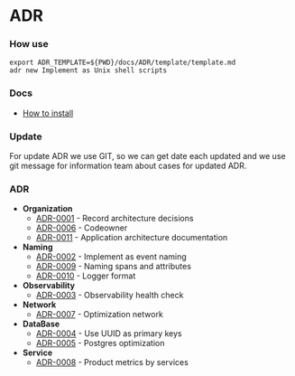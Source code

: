 # ADR

### How use

```shell
export ADR_TEMPLATE=${PWD}/docs/ADR/template/template.md
adr new Implement as Unix shell scripts
```

### Docs

- [How to install](https://github.com/npryce/adr-tools/blob/master/INSTALL.md)

### Update

For update ADR we use GIT, so we can get date each updated and we use git message
for information team about cases for updated ADR.

### ADR

- **Organization**
    - [ADR-0001](./decisions/0001-record-architecture-decisions.md) - Record architecture decisions
    - [ADR-0006](./decisions/0006-codeowner.md) - Codeowner
    - [ADR-0011](./decisions/0011-application-architecture-documentation.md) - Application architecture documentation
- **Naming**
    - [ADR-0002](./decisions/0002-implement-as-event-naming.md) - Implement as event naming
    - [ADR-0009](./decisions/0009-naming-spans-and-attributes.md) - Naming spans and attributes
    - [ADR-0010](./decisions/0010-logger-format.md) - Logger format
- **Observability**
    - [ADR-0003](./decisions/0003-observability-health-check.md) - Observability health check
- **Network**
    - [ADR-0007](./decisions/0007-optimization-network.md) - Optimization network
- **DataBase**
    - [ADR-0004](./decisions/0004-use-uuid-as-primary-keys.md) - Use UUID as primary keys
    - [ADR-0005](./decisions/0005-postgres-optimization.md) - Postgres optimization
- **Service**
    - [ADR-0008](./decisions/0008-product-metrics-by-services.md) - Product metrics by services
